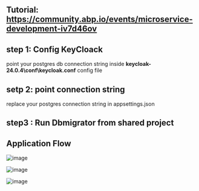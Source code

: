 ## Tutorial: https://community.abp.io/events/microservice-development-iv7d46ov

## step 1: Config KeyCloack
 point your postgres db connection string inside **keycloak-24.0.4\conf\keycloak.conf** config file 

## setp 2: point connection string
replace your postgres connection string in appsettings.json

## step3 : Run Dbmigrator from shared project

## Application Flow
![image](https://github.com/Sahulhameed9094/eShopOnAbp/assets/30176312/e76feadd-866e-441b-8ac7-8cf53e45de8c)

![image](https://github.com/Sahulhameed9094/eShopOnAbp/assets/30176312/af616873-de8f-413c-a137-e23af580d454)

![image](https://github.com/Sahulhameed9094/eShopOnAbp/assets/30176312/fbc94f41-2ae2-4f13-9083-cfb93dee1edb)

